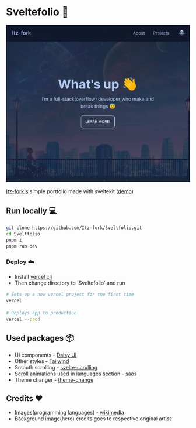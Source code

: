 # Sveltefolio 🦊
![home-preview](stuff/preview.jpeg)


[Itz-fork's](https://github.com/Itz-fork) simple portfolio made with sveltekit ([demo](https://sveltefolio.vercel.app/))


## Run locally 💻
```bash
git clone https://github.com/Itz-fork/Sveltfolio.git
cd Sveltfolio
pnpm i
pnpm run dev
```

### Deploy ☁️

- Install [vercel cli](https://vercel.com/cli)
- Then change directory to 'Sveltefolio' and run
```sh
# Sets-up a new vercel project for the first time
vercel

# Deploys app to production
vercel --prod
```

## Used packages 📦
- UI components - [Daisy UI](https://github.com/saadeghi/daisyui)
- Other styles - [Tailwind](http://tailwindcss.com/)
- Smooth scrolling - [svelte-scrolling](https://github.com/valmisson/svelte-scrolling)
- Scroll animations used in languages section - [saos](https://github.com/shiryel/saos)
- Theme changer - [theme-change](https://github.com/saadeghi/theme-change)


## Credits ❤️
- Images(programming languages) - [wikimedia](https://commons.wikimedia.org/)
- Background image(hero) credits goes to respective original artist